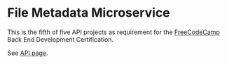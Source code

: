 # File Metadata Microservice

This is the fifth of five API projects as requirement for the
[FreeCodeCamp](http://freeecodecamp.org) Back End Development Certification.

See [API page](http://dm-filemetadata.herokuapp.com/).
